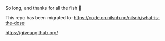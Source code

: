 So long, and thanks for all the fish :dolphin:

This repo has been migrated to: https://code.on.nilsnh.no/nilsnh/what-is-the-dose

https://giveupgithub.org/

